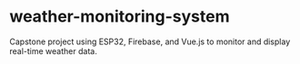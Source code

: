 # weather-monitoring-system
Capstone project using ESP32, Firebase, and Vue.js to monitor and display real-time weather data.
